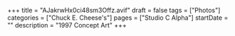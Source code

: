 +++
title = "AJakrwHx0ci48sm3Offz.avif"
draft = false
tags = ["Photos"]
categories = ["Chuck E. Cheese's"]
pages = ["Studio C Alpha"]
startDate = ""
description = "1997 Concept Art"
+++
